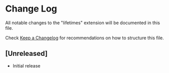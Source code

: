 # Change Log

All notable changes to the "lifetimes" extension will be documented in this file.

Check [Keep a Changelog](http://keepachangelog.com/) for recommendations on how to structure this file.

## [Unreleased]

- Initial release